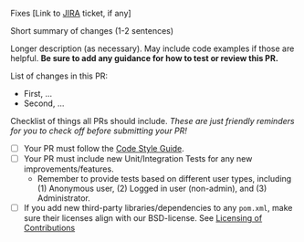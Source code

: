 Fixes [Link to [JIRA](https://jira.lyrasis.org/projects/DS/summary) ticket, if any]

Short summary of changes (1-2 sentences)

Longer description (as necessary). May include code examples if those are helpful. 
**Be sure to add any guidance for how to test or review this PR.**

List of changes in this PR:
* First, ...
* Second, ...

Checklist of things all PRs should include. _These are just friendly reminders for you to check off before submitting your PR!_
- [ ] Your PR must follow the [Code Style Guide](https://wiki.lyrasis.org/display/DSPACE/Code+Style+Guide).
- [ ] Your PR must include new Unit/Integration Tests for any new improvements/features.
    * Remember to provide tests based on different user types, including (1) Anonymous user, (2) Logged in user (non-admin), and (3) Administrator.
- [ ] If you add new third-party libraries/dependencies to any `pom.xml`, make sure their licenses align with our BSD-license.  See [Licensing of Contributions](https://wiki.lyrasis.org/display/DSPACE/Code+Contribution+Guidelines#CodeContributionGuidelines-LicensingofContributions)
